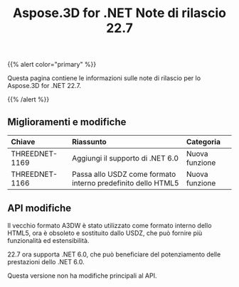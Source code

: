 ﻿---
title: Aspose.3D for .NET Note di rilascio 22.7
type: docs
weight: 6
url: /it/net/aspose-3d-for-net-22-7-release-notes/
description: Le note di rilascio dello Aspose.3D for .NET 22.7.
---
{{% alert color="primary" %}}

Questa pagina contiene le informazioni sulle note di rilascio per lo Aspose.3D for .NET 22.7.

{{% /alert %}}
## **Miglioramenti e modifiche**

|**Chiave**|**Riassunto**|**Categoria**|
|:- |:- |:- |
|THREEDNET-1169 |Aggiungi il supporto di .NET 6.0|Nuova funzione|
|THREEDNET-1166 |Passa allo USDZ come formato interno predefinito dello HTML5|Nuova funzione|

## API modifiche ##


Il vecchio formato A3DW è stato utilizzato come formato interno dello HTML5, ora è obsoleto e sostituito dallo USDZ, che può fornire più funzionalità ed estensibilità.

22.7 ora supporta .NET 6.0, che può beneficiare del potenziamento delle prestazioni dello .NET 6.0.

Questa versione non ha modifiche principali al API.


